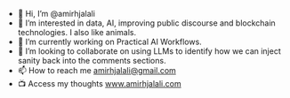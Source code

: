 - 👋 Hi, I’m @amirhjalali
- 👀 I’m interested in data, AI, improving public discourse and blockchain technologies. I also like animals. 
- 🌱 I’m currently working on Practical AI Workflows. 
- 💞️ I’m looking to collaborate on using LLMs to identify how we can inject sanity back into the comments sections.
- 📫 How to reach me amirhjalali@gmail.com
- 📺 Access my thoughts www.amirhjalali.com


<!---
amirhjalali/amirhjalali is a ✨ special ✨ repository because its `README.md` (this file) appears on your GitHub profile.
You can click the Preview link to take a look at your changes.
--->
